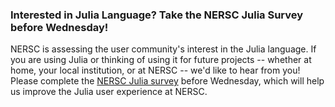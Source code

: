 ### Interested in Julia Language? Take the NERSC Julia Survey before Wednesday!

NERSC is assessing the user community's interest in the Julia language. If you
are using Julia or thinking of using it for future projects -- whether at home, 
your local institution, or at NERSC -- we'd like to hear from you! Please 
complete the 
[NERSC Julia survey](https://docs.google.com/forms/d/e/1FAIpQLSefkRXz9PIYM21k1G8Ygkedv7BMzS4ftDeK9TIpBh9j6eDsUA/viewform) 
before Wednesday,
which will help us improve the Julia user experience at NERSC.

